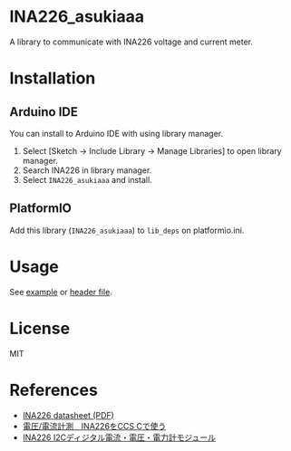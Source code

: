 # INA226_asukiaaa

A library to communicate with INA226 voltage and current meter.

# Installation

## Arduino IDE

You can install to Arduino IDE with using library manager.

1. Select [Sketch -> Include Library -> Manage Libraries] to open library manager.
2. Search INA226 in library manager.
3. Select `INA226_asukiaaa` and install.

## PlatformIO

Add this library (`INA226_asukiaaa`) to `lib_deps` on platformio.ini.

# Usage
See [example](./examples/printVoltageAndCurrent/printVoltageAndCurrent.ino) or [header file](./src/INA226_asukiaaa.h).

# License

MIT

# References

- [INA226 datasheet (PDF)](http://www.ti.com/lit/ds/symlink/ina226.pdf)
- [電圧/電流計測　INA226をCCS Cで使う](http://denshi-kousaku.fan.coocan.jp/report030.html)
- [INA226 I2Cディジタル電流・電圧・電力計モジュール](https://strawberry-linux.com/catalog/items?code=12031)
